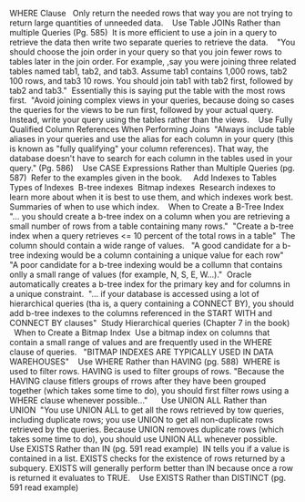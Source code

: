 WHERE Clause  
Only return the needed rows that way you are not trying to return large quantities of unneeded data. 
 
Use Table JOINs Rather than multiple Queries (Pg. 585) 
It is more efficient to use a join in a query to retrieve the data then write two separate queries to retrieve the data. 
 
"You should choose the join order in your query so that you join fewer rows to tables later in the join order. For example, ,say you were joining three related tables named tab1, tab2, and tab3. Assume tab1 contains 1,000 rows, tab2 100 rows, and tab3 10 rows. You should join tab1 with tab2 first, followed by tab2 and tab3." 
Essentially this is saying put the table with the most rows first. 
"Avoid joining complex views in your queries, because doing so cases the queries for the views to be run first, followed by your actual query. Instead, write your query using the tables rather than the views. 
 
Use Fully Qualified Column References When Performing Joins 
"Always include table aliases in your queries and use the alias for each column in your query (this is known as "fully qualifying" your column references). That way, the database doesn't have to search for each column in the tables used in your query." (Pg. 586) 
 
Use CASE Expressions Rather than Multiple Queries (pg. 587) 
Refer to the examples given in the book.  
 
Add Indexes to Tables 
Types of Indexes 
B-tree indexes 
Bitmap indexes 
Research indexes to learn more about when it is best to use them, and which indexes work best. 
Summaries of when to use which index. 
 
When to Create a B-Tree Index 
"… you should create a b-tree index on a column when you are retrieving a small number of rows from a table containing many rows." 
"Create a b-tree index when a query retrieves <= 10 percent of the total rows in a table" 
The column should contain a wide range of values.  
"A good candidate for a b-tree indexing would be a column containing a unique value for each row" 
"A poor candidate for a b-tree indexing would be a collumn that contains onlly a small range of values (for example, N, S, E, W…)." 
Oracle automatically creates a b-tree index for the primary key and for columns in a unique constraint. 
"… if your database is accessed using a lot of hierarchical queries (tha is, a query containing a CONNECT BY), you should add b-tree indexes to the columns referenced in the START WITH and CONNECT BY clauses" 
Study Hierarchical queries (Chapter 7 in the book) 
 
When to Create a Bitmap Index 
Use a bitmap index on columns that contain a small range of values and are frequently used in the WHERE clause of queries.  
"BITMAP INDEXES ARE TYPICALLY USED IN DATA WAREHOUSES" 
 
Use WHERE Rather than HAVING (pg. 588) 
WHERE is used to filter rows. HAVING is used to filter groups of rows. "Because the HAVING clause fitlers groups of rrows after they have been grouped together (which takes some time to do), you should first filter rows using a WHERE clause whenever possible…" 
 
 
Use UNION ALL Rather than UNION 
"You use UNION ALL to get all the rows retrieved by tow queries, including duplicate rows; you use UNION to get all non-duplicate rows retrieved by the queries. Because UNION removes duplicate rows (which takes some time to do), you should use UNION ALL whenever possible. 
 
Use EXISTS Rather than IN (pg. 591 read example) 
IN tells you if a value is contained in a list. EXISTS checks for the existence of rows returned by a subquery. EXISTS will generally perform better than IN because once a row is returned it evaluates to TRUE. 
 
Use EXISTS Rather than DISTINCT (pg. 591 read example)